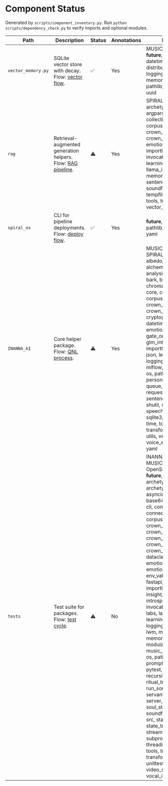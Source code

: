 # Component Status

Generated by `scripts/component_inventory.py`. Run `python scripts/dependency_check.py` to verify imports and optional modules.

| Path | Description | Status | Annotations | Dependencies | Test Coverage |
| --- | --- | --- | --- | --- | --- |
| `vector_memory.py` | SQLite vector store with decay. Flow: [vector flow][vm-flow]. | ✅ | Yes | MUSIC_FOUNDATION, __future__, crown_config, datetime, distributed_memory, json, logging, math, memory_store, numpy, pathlib, threading, typing, uuid | tests/test_memory_persistence.py |
| `rag` | Retrieval-augmented generation helpers. Flow: [RAG pipeline][rag-flow]. | ⚠️ | Yes | SPIRAL_OS, __future__, archetype_shift_engine, argparse, audio, chromadb, collections, core, corpus_memory_logging, crown_config, crown_decider, emotional_state, haystack, importlib, insight_compiler, invocation_engine, json, learning_mutator, llama_index, logging, math, memory, numpy, pathlib, sentence_transformers, soundfile, task_profiling, tempfile, threading, time, tools, training_guide, typing, vector_memory, wave | N/A |
| `spiral_os` | CLI for pipeline deployments. Flow: [deploy flow][so-flow]. | ✅ | Yes | __future__, argparse, logging, pathlib, subprocess, sys, yaml | tests/test_spiral_os.py |
| `INANNA_AI` | Core helper package. Flow: [QNL process][in-flow]. | ⚠️ | Yes | MUSIC_FOUNDATION, SPIRAL_OS, TTS, __future__, albedo, alchemical_persona, analysis, argparse, asyncio, bark, base64, bs4, capture, chromadb, collections, core, corpus_memory, corpus_memory_logging, crown_config, crown_router, cryptography, dataclasses, datetime, emotion_analysis, emotional_state, enum, gate_orchestrator, gates, glm_integration, hashlib, importlib, insight_compiler, json, learning, librosa, logging, love_matrix, mlflow, numpy, opensmile, os, pathlib, personality_layers, pkgutil, queue, qutip, random, re, requests, rfa_7d, scapy, sentence_transformers, shutil, sounddevice, speech_loopback_reflector, sqlite3, tempfile, threading, time, tools, torch, tortoise, transformers, types, typing, utils, vector_memory, voice_evolution, whisper, yaml | N/A |
| `tests` | Test suite for packages. Flow: [test cycle][test-flow]. | ⚠️ | No | INANNA_AI_AGENT, MUSIC_FOUNDATION, OpenSSL, SPIRAL_OS, __future__, ai_core, aiortc, api, archetype_feedback_loop, archetype_shift_engine, asyncio, audio, auto_retrain, base64, builtins, cProfile, cli, communication, connectors, core, corpus_memory_logging, crown_config, crown_decider, crown_prompt_orchestrator, crown_query_router, crown_router, dashboard, dataclasses, datetime, emotion_registry, emotional_state, env_validation, fakeredis, fastapi, hashlib, http, httpx, importlib, init_crown_agent, insight_compiler, introspection_api, invocation_engine, io, json, labs, language_model_layer, learning_mutator, librosa, logging, logging_filters, lwm, memory, memory_store, ml, modulation_arrangement, music_generation, numpy, os, pathlib, pipeline, prompt_engineering, pstats, pytest, re, recursive_emotion_router, ritual_trainer, run_song_demo, scripts, servant_model_manager, server, shutil, socket, soul_state_manager, soundfile, spiral_memory, src, start_dev_agents, state_transition_engine, streamlit, style_engine, subprocess, sys, tempfile, threading, time, tokenizers, tools, training_guide, transformers, types, typing, unittest, vector_memory, video_stream, vocal_isolation, yaml | N/A |

[in-flow]: architecture.md#qnl-processing-flow
[rag-flow]: rag_pipeline.md#spiral-rag-pipeline
[so-flow]: architecture.md#pipeline-deployment-flow
[test-flow]: testing.md#testing
[vm-flow]: memory_architecture.md#vector-memory

